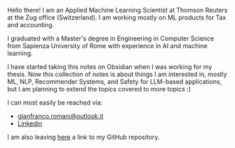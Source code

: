 Hello there!
I am an Applied Machine Learning Scientist at Thomson Reuters at the Zug office (Switzerland). I am working mostly on ML products for Tax and accounting.

I graduated with a Master's degree in Engineering in Computer Science from Sapienza University of Rome with experience in AI and machine learning.

I have started taking this notes on Obsidian when I was working for my thesis.
Now this collection of notes is about things I am interested in, mostly ML, NLP, Recommender Systems, and Safety for LLM-based applications, but I am planning to extend the topics covered to more topics :)

I can most easily be reached via:
-   [gianfranco.romani@outlook.it](mailto:gianfranco.romani@outlook.it)
-   [Linkedin](https://www.linkedin.com/in/gian-romani/)

I am also leaving [here](https://github.com/GianRomani) a link to my GitHub repository.